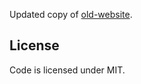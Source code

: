 Updated copy of [old-website](https://github.com/nishanths/old-website).

## License

Code is licensed under MIT.
